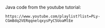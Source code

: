 Java code from the youtube tutorial:
```
https://www.youtube.com/playlist?list=PLy-CGmBdq2VERqqnelqxysPyC5UoaMlEe
```
